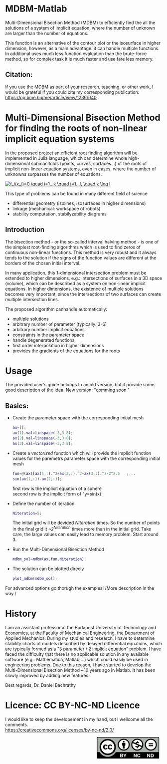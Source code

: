 # MDBM-Matlab
Multi-Dimensional Bisection Method (MDBM) to efficiently find the all the solutions of a system of implicit equation, where the number of unknown are larger than the number of equations.

This function is an alternative of the contour plot or the isosurface in higher dimension, however, as a main advantage: it can handle multiple functions. <br>
In additional uses much less function evaluation than the brute-force method, so for complex task it is much faster and use fare less memory.

## Citation:
If you use the MDBM as part of your research, teaching, or other work, I would be grateful if you could cite my corresponding publication: <https://pp.bme.hu/me/article/view/1236/640>

# Multi-Dimensional Bisection Method for finding the roots of non-linear implicit equation systems

In the proposed project an efficient root finding algorithm will be implemented in Julia language, which can determine whole high-dimensional submanifolds (points, curves, surfaces…) of the roots of implicit non-linear equation systems, even in cases, where the number of unknowns surpasses the number of equations.

<a href="https://www.codecogs.com/eqnedit.php?latex=f_i(x_j)=0&space;\quad&space;i=1...k&space;\quad&space;j=1...l,&space;\quad&space;k&space;\leq&space;l" target="_blank"><img src="https://latex.codecogs.com/gif.latex?f_i(x_j)=0&space;\quad&space;i=1...k&space;\quad&space;j=1...l,&space;\quad&space;k&space;\leq&space;l" title="f_i(x_j)=0 \quad i=1...k \quad j=1...l, \quad k \leq l" /></a>

This type of problems can be found in many different field of science 
- differential geometry (isolines, isosurfaces in higher dimensions)
- linkage (mechanical: workspace of robots)
- stability computation, stabilyzability diagrams

## Introduction

The bisection method - or the so-called interval halving method - is one of the simplest root-finding algorithms which is used to find zeros of continuous non-linear functions.
This method is very robust and it always tends to the solution if the signs of the function values are different at the borders of the chosen initial interval.

In many application, this 1-dimensional intersection problem must be extended to higher dimensions, e.g.: intersections of surfaces in a 3D space (volume), which can be described as a system on non-linear implicit equations.
In higher dimensions, the existence of multiple solutions becomes very important, since the intersections of two surfaces can create multiple intersection lines.

The proposed algorithm canhandle automatically:
- multiple solutions 
- arbitrary number of parameter (typically: 3-6)
- arbitrary number implicit equations
- constraints in the parameter space
- handle degenerated functions
- first order interpolation in higher dimensions
- provides the gradients of the equations for the roots

# Usage

The provided user's guide belongs to an old version, but it provide some good description of the idea.
New version: "comming soon " <br>

## Basics:
 * Create the parameter space with the corresponding initial mesh <br>
    ```matlab
    ax=[];
    ax(1).val=linspace(-3,3,8);
    ax(2).val=linspace(-3,3,8);
    ax(3).val=linspace(-3,3,8);

    ```
 * Create a _vectorized_ function which will provide the implicit function values for the paremetrs parameter space with the corresponding initial mesh <br>
    ```matlab
    fun=@(ax)[ax(1,:).^2+ax(2,:).^2+ax(3,:).^2-2^2.5   ;...
    sin(ax(1,:))-ax(2,:)];
    ```

   first row is the implicit equation of a sphere  <br>
    second row is the implicit form of "y=sin(x)

* Define the number of iteration<br>
    ```matlab
    Niteration=5; 
    ```
    The initial grid will be devided _Niteration_ times. So the number of points in the final grid it _~2<sup>Niteration</sup>_ times more than in the initial grid. Take care, the large values can easily lead to memory problem. Start around 3.

* Run the Multi-Dimensional Bisection Method <br>
    ```matlab
    mdbm_sol=mdbm(ax,fun,Niteration);
    ```

* The solution can be plotted direcly <br>
    ```matlab
    plot_mdbm(mdbm_sol);
    ```


For advanced options go thorugh the examples!
/More description in the way./


# History

I am an assistant professor at the Budapest University of Technology and Economics, at the Faculty of Mechanical Engineering, the Department of Applied Mechanics.
During my studies and research, I have to determine stability charts of models described by delayed differential equations, which are typically formed as a "3 parameter / 2 implicit equation" problem. I have faced the difficulty that there is no applicable solution in any available software (e.g.: Mathematica, Matlab,...) which could easily be used in engineering problems. 
Due to this reason, I have started to develop the Multi-Dimensional Bisection Method ~10 years ago in Matlab. It has been slowly improved by adding new features.

Best regards,
Dr. Daniel Bachrathy


# Licence: CC BY-NC-ND Licence 
I would like to keep the developement in my hand, but I wellcome all the comments. <br>
<https://creativecommons.org/licenses/by-nc-nd/2.0/>

<img src="by-nc-nd.png"
     alt="CC BY-NC-ND"
     style="float: right; margin-right: 10px; width: 200px;" />

